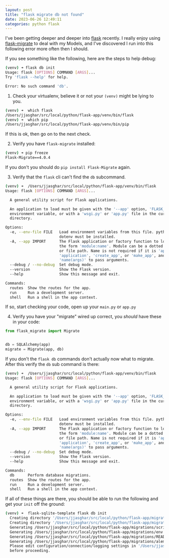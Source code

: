 ```yaml
---
layout: post
title: "flask migrate db not found"
date: 2023-06-26 12:49:11
categories: python flask
---
```


I've been getting deeper and deeper into [flask][flask] recently. I really enjoy using [flask-migrate][flask-migrate]
to deal with my Models, and I've discovered I run into this following error more often then I should.

If you see something like the following, here are the steps to help debug:
```bash
(venv) ➜ flask db init
Usage: flask [OPTIONS] COMMAND [ARGS]...
Try 'flask --help' for help.

Error: No such command 'db'.
```

1. Check your virtualenv, believe it or not your `(venv)` might be lying to you.

```bash
(venv) ➜  which flask
/Users/jjasghar/src/local/python/flask-app/venv/bin/flask
(venv) ➜  which pip
/Users/jjasghar/src/local/python/flask-app/venv/bin/pip
```
If this is ok, then go on to the next check.

2. Verify you have `flask-migrate` installed:

```bash
(venv) ➜ pip freeze
Flask-Migrate==4.0.4
```

If you don't you should do `pip install Flask-Migrate` again.

3. Verify that the `flask` cli can't find the `db` subcommand.

```bash
(venv) ➜  /Users/jjasghar/src/local/python/flask-app/venv/bin/flask
Usage: flask [OPTIONS] COMMAND [ARGS]...

  A general utility script for Flask applications.

  An application to load must be given with the '--app' option, 'FLASK_APP'
  environment variable, or with a 'wsgi.py' or 'app.py' file in the current
  directory.

Options:
  -e, --env-file FILE   Load environment variables from this file. python-
                        dotenv must be installed.
  -A, --app IMPORT      The Flask application or factory function to load, in
                        the form 'module:name'. Module can be a dotted import
                        or file path. Name is not required if it is 'app',
                        'application', 'create_app', or 'make_app', and can be
                        'name(args)' to pass arguments.
  --debug / --no-debug  Set debug mode.
  --version             Show the Flask version.
  --help                Show this message and exit.

Commands:
  routes  Show the routes for the app.
  run     Run a development server.
  shell   Run a shell in the app context.
```

If so, start checking your code, open up your `main.py` or `app.py`

4. Verify you have your "migrate" wired up correct, you _should_ have these in your code:

```python
from flask_migrate import Migrate


db = SQLAlchemy(app)
migrate = Migrate(app, db)
```

If you don't the `flask db` commands don't actually now what to migrate. After this verify the `db` sub command is there:

```bash
(venv) ➜  /Users/jjasghar/src/local/python/flask-app/venv/bin/flask
Usage: flask [OPTIONS] COMMAND [ARGS]...

  A general utility script for Flask applications.

  An application to load must be given with the '--app' option, 'FLASK_APP'
  environment variable, or with a 'wsgi.py' or 'app.py' file in the current
  directory.

Options:
  -e, --env-file FILE   Load environment variables from this file. python-
                        dotenv must be installed.
  -A, --app IMPORT      The Flask application or factory function to load, in
                        the form 'module:name'. Module can be a dotted import
                        or file path. Name is not required if it is 'app',
                        'application', 'create_app', or 'make_app', and can be
                        'name(args)' to pass arguments.
  --debug / --no-debug  Set debug mode.
  --version             Show the Flask version.
  --help                Show this message and exit.

Commands:
  db      Perform database migrations.
  routes  Show the routes for the app.
  run     Run a development server.
  shell   Run a shell in the app context.
```

If all of these things are there, you should be able to run the following and get your `init` off the ground:

```bash
(venv) ➜  flask-sqlite-template flask db init
  Creating directory '/Users/jjasghar/src/local/python/flask-app/migrations' ...  done
  Creating directory '/Users/jjasghar/src/local/python/flask-app/migrations/versions' ...  done
  Generating /Users/jjasghar/src/local/python/flask-app/migrations/script.py.mako ...  done
  Generating /Users/jjasghar/src/local/python/flask-app/migrations/env.py ...  done
  Generating /Users/jjasghar/src/local/python/flask-app/migrations/README ...  done
  Generating /Users/jjasghar/src/local/python/flask-app/migrations/alembic.ini ...  done
  Please edit configuration/connection/logging settings in '/Users/jjasghar/src/local/python/flask-app/migrations/alembic.ini'
  before proceeding.
```

[flask]: https://flask.palletsprojects.com/en/2.3.x/
[flask-migrate]: https://flask-migrate.readthedocs.io/en/latest/
